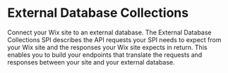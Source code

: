 # External Database Collections

Connect your Wix site to an external database. The External Database Collections SPI describes the API requests your SPI needs to expect from your Wix site and the responses your Wix site expects in return. This enables you to build your endpoints that translate the requests and responses between your site and your external database.
